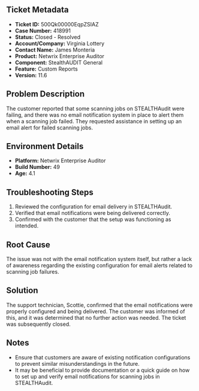 ## Ticket Metadata
- **Ticket ID:** 500Qk00000EqpZSIAZ
- **Case Number:** 418991
- **Status:** Closed - Resolved
- **Account/Company:** Virginia Lottery
- **Contact Name:** James Monteria
- **Product:** Netwrix Enterprise Auditor
- **Component:** StealthAUDIT General
- **Feature:** Custom Reports
- **Version:** 11.6

## Problem Description
The customer reported that some scanning jobs on STEALTHAudit were failing, and there was no email notification system in place to alert them when a scanning job failed. They requested assistance in setting up an email alert for failed scanning jobs.

## Environment Details
- **Platform:** Netwrix Enterprise Auditor
- **Build Number:** 49
- **Age:** 4.1

## Troubleshooting Steps
1. Reviewed the configuration for email delivery in STEALTHAudit.
2. Verified that email notifications were being delivered correctly.
3. Confirmed with the customer that the setup was functioning as intended.

## Root Cause
The issue was not with the email notification system itself, but rather a lack of awareness regarding the existing configuration for email alerts related to scanning job failures.

## Solution
The support technician, Scottie, confirmed that the email notifications were properly configured and being delivered. The customer was informed of this, and it was determined that no further action was needed. The ticket was subsequently closed.

## Notes
- Ensure that customers are aware of existing notification configurations to prevent similar misunderstandings in the future.
- It may be beneficial to provide documentation or a quick guide on how to set up and verify email notifications for scanning jobs in STEALTHAudit.